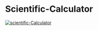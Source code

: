 # Scientific-Calculator

<a href="https://ibb.co/jgPh885"><img src="https://i.ibb.co/f4zMXXS/scientific-Calculator.png" alt="scientific-Calculator" border="0"></a>

